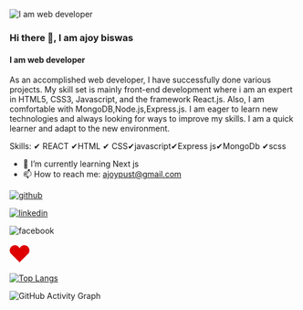 ![I am web developer](https://i.ibb.co/rH9NCCy/Blue-Pink-Gradient-Fashion-Banner-1.png)
### Hi there 👋, I am ajoy biswas
#### I am web developer

As an accomplished web developer, I have successfully done various projects. My skill set is
mainly front-end development where i am an expert in HTML5, CSS3, Javascript, and the
framework React.js. Also, I am comfortable with MongoDB,Node.js,Express.js. I am eager to
learn new technologies and always looking for ways to improve my skills. I am a quick learner
and adapt to the new environment.

Skills: ✔ REACT ✔HTML ✔ CSS✔javascript✔Express js✔MongoDb ✔scss

- 🌱 I’m currently learning Next js 
- 📫 How to reach me: ajoypust@gmail.com 


<a href='https://github.com/ajoy45'> <img src='https://cdn.jsdelivr.net/npm/simple-icons@3.0.1/icons/github.svg' alt='github' height='40'> </a>

<a href='https://www.linkedin.com/in/ajoy-biswas-942b1b211/'><img src='https://cdn.jsdelivr.net/npm/simple-icons@3.0.1/icons/linkedin.svg' alt='linkedin' height='40'></a>

<a herf='https://www.facebook.com/ajoy.biswas.18041/'> <img src='https://cdn.jsdelivr.net/npm/simple-icons@3.0.1/icons/facebook.svg' alt='facebook' height='40'></a>

<a href='https://docs.github.com/en/github/supporting-the-open-source-community-with-github-sponsors'><img src='https://raw.githubusercontent.com/acervenky/animated-github-badges/master/assets/sponsorbadge.gif' width='35' height='35'></a> 

[![Top Langs](https://github-readme-stats.vercel.app/api/top-langs/?username=ajoy45)](https://github.com/anuraghazra/github-readme-stats)

![GitHub Activity Graph](https://activity-graph.herokuapp.com/graph?username=ajoy45)  

